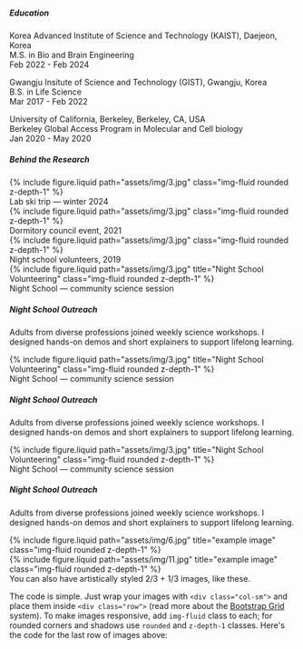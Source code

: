 <h5 style="font-weight:700;">Education</h5>

Korea Advanced Institute of Science and Technology (KAIST), Daejeon, Korea<br>
M.S. in Bio and Brain Engineering<br>
Feb 2022 - Feb 2024

Gwangju Insitute of Science and Technology (GIST), Gwangju, Korea<br>
B.S. in Life Science<br>
Mar 2017 - Feb 2022

University of California, Berkeley, Berkeley, CA, USA<br>
Berkeley Global Access Program in Molecular and Cell biology<br>
Jan 2020 - May 2020

<h5 style="font-weight:700;">Behind the Research</h5>

<div class="row">
  <div class="col-sm">
    {% include figure.liquid path="assets/img/3.jpg" class="img-fluid rounded z-depth-1" %}
    <div class="caption">Lab ski trip — winter 2024</div>
  </div>
  <div class="col-sm">
    {% include figure.liquid path="assets/img/3.jpg" class="img-fluid rounded z-depth-1" %}
    <div class="caption">Dormitory council event, 2021</div>
  </div>
  <div class="col-sm">
    {% include figure.liquid path="assets/img/3.jpg" class="img-fluid rounded z-depth-1" %}
    <div class="caption">Night school volunteers, 2019</div>
  </div>
</div>

<div class="row align-items-center">
  <div class="col-sm-5">
    {% include figure.liquid
       path="assets/img/3.jpg"
       title="Night School Volunteering"
       class="img-fluid rounded z-depth-1" %}
    <div class="caption">Night School — community science session</div>
  </div>
  <div class="col-sm-7">
    <h5>Night School Outreach</h5>
    <p>Adults from diverse professions joined weekly science workshops.
       I designed hands-on demos and short explainers to support lifelong learning.</p>
  </div>
</div>
<div class="row align-items-center">
  <div class="col-sm-5">
    {% include figure.liquid
       path="assets/img/3.jpg"
       title="Night School Volunteering"
       class="img-fluid rounded z-depth-1" %}
    <div class="caption">Night School — community science session</div>
  </div>
  <div class="col-sm-7">
    <h5>Night School Outreach</h5>
    <p>Adults from diverse professions joined weekly science workshops.
       I designed hands-on demos and short explainers to support lifelong learning.</p>
  </div>
</div>
<div class="row align-items-center">
  <div class="col-sm-5">
    {% include figure.liquid
       path="assets/img/3.jpg"
       title="Night School Volunteering"
       class="img-fluid rounded z-depth-1" %}
    <div class="caption">Night School — community science session</div>
  </div>
  <div class="col-sm-7">
    <h5>Night School Outreach</h5>
    <p>Adults from diverse professions joined weekly science workshops.
       I designed hands-on demos and short explainers to support lifelong learning.</p>
  </div>
</div>

<div class="row justify-content-sm-center">
    <div class="col-sm-8 mt-3 mt-md-0">
        {% include figure.liquid path="assets/img/6.jpg" title="example image" class="img-fluid rounded z-depth-1" %}
    </div>
    <div class="col-sm-4 mt-3 mt-md-0">
        {% include figure.liquid path="assets/img/11.jpg" title="example image" class="img-fluid rounded z-depth-1" %}
    </div>
</div>
<div class="caption">
    You can also have artistically styled 2/3 + 1/3 images, like these.
</div>

The code is simple.
Just wrap your images with `<div class="col-sm">` and place them inside `<div class="row">` (read more about the <a href="https://getbootstrap.com/docs/4.4/layout/grid/">Bootstrap Grid</a> system).
To make images responsive, add `img-fluid` class to each; for rounded corners and shadows use `rounded` and `z-depth-1` classes.
Here's the code for the last row of images above:
